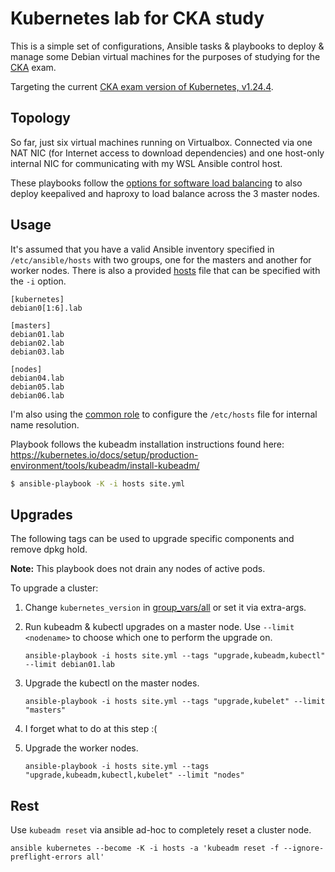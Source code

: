 # Kubernetes lab for CKA study
This is a simple set of configurations, Ansible tasks & playbooks to deploy & manage some Debian virtual machines for the purposes of studying for the [CKA](https://training.linuxfoundation.org/certification/certified-kubernetes-administrator-cka/) exam.

Targeting the current [CKA exam version of Kubernetes, v1.24.4](https://github.com/cncf/curriculum).

## Topology
So far, just six virtual machines running on Virtualbox. Connected via one NAT NIC (for Internet access to download dependencies) and one host-only internal NIC for communicating with my WSL Ansible control host.

These playbooks follow the [options for software load balancing](https://github.com/kubernetes/kubeadm/blob/main/docs/ha-considerations.md#options-for-software-load-balancing) to also deploy keepalived and haproxy to load balance across the 3 master nodes.

## Usage
It's assumed that you have a valid Ansible inventory specified in `/etc/ansible/hosts` with two groups, one for the masters and another for worker nodes. There is also a provided [hosts](hosts) file that can be specified with the `-i` option.

```
[kubernetes]
debian0[1:6].lab

[masters]
debian01.lab
debian02.lab
debian03.lab

[nodes]
debian04.lab
debian05.lab
debian06.lab
```

I'm also using the [common role](roles/common/tasks/main.yml) to configure the `/etc/hosts` file for internal name resolution. 

Playbook follows the kubeadm installation instructions found here: https://kubernetes.io/docs/setup/production-environment/tools/kubeadm/install-kubeadm/

```bash
$ ansible-playbook -K -i hosts site.yml
```

## Upgrades
The following tags can be used to upgrade specific components and remove dpkg hold. 

**Note:** This playbook does not drain any nodes of active pods. 

To upgrade a cluster:

1. Change `kubernetes_version` in [group_vars/all](group_vars/all) or set it via extra-args.

2. Run kubeadm & kubectl upgrades on a master node. Use `--limit <nodename>` to choose which one to perform the upgrade on.
    ```shell
    ansible-playbook -i hosts site.yml --tags "upgrade,kubeadm,kubectl" --limit debian01.lab
    ```

3. Upgrade the kubectl on the master nodes. 
    ```shell
    ansible-playbook -i hosts site.yml --tags "upgrade,kubelet" --limit "masters"
    ```

4. I forget what to do at this step :(

5. Upgrade the worker nodes. 
    ```shell
    ansible-playbook -i hosts site.yml --tags "upgrade,kubeadm,kubectl,kubelet" --limit "nodes"
    ```

## Rest
Use `kubeadm reset` via ansible ad-hoc to completely reset a cluster node.

```shell
ansible kubernetes --become -K -i hosts -a 'kubeadm reset -f --ignore-preflight-errors all'
```

